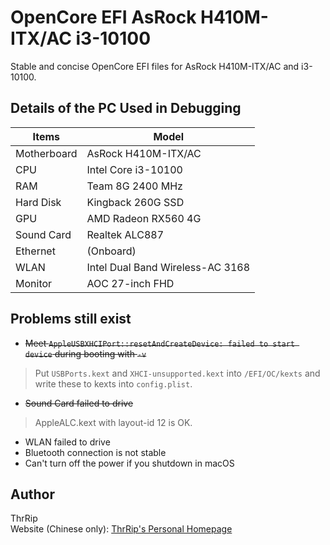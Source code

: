 # OpenCore EFI AsRock H410M-ITX/AC i3-10100

 Stable and concise OpenCore EFI files for AsRock H410M-ITX/AC and i3-10100.



## Details of the PC Used in Debugging

| Items       | Model               |
| ----------- | ------------------- |
| Motherboard | AsRock H410M-ITX/AC |
| CPU         | Intel Core i3-10100 |
| RAM         | Team 8G 2400 MHz    |
| Hard Disk   | Kingback 260G SSD   |
| GPU         | AMD Radeon RX560 4G |
| Sound Card  | Realtek ALC887      |
| Ethernet    | (Onboard)           |
| WLAN        | Intel Dual Band Wireless-AC 3168 |
| Monitor     | AOC 27-inch FHD     |

## Problems still exist
- ~~Meet `AppleUSBXHCIPort::resetAndCreateDevice: failed to start device` during booting with `-v`~~
> Put `USBPorts.kext` and `XHCI-unsupported.kext` into `/EFI/OC/kexts` and write these to kexts into `config.plist`.
- ~~Sound Card failed to drive~~
> AppleALC.kext with layout-id 12 is OK.
- WLAN failed to drive
- Bluetooth connection is not stable
- Can't turn off the power if you shutdown in macOS

## Author
ThrRip  
Website (Chinese only): [ThrRip's Personal Homepage](https://thrrip.space)

